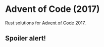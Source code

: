 # Advent of Code (2017)

Rust solutions for [Advent of Code](https://adventofcode.com/) 2017.

## Spoiler alert!